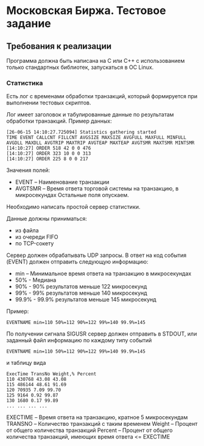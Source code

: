 # Московская Биржа. Тестовое задание
## Требования к реализации
Программа должна быть написана на С или C++ с использованием только стандартных
библиотек, запускаться в ОС Linux.

### Статистика
Есть лог с временами обработки транзакций, который формируется при выполнении
тестовых скриптов.

Лог имеет заголовок и табулированные данные по результатам обработки транзакций.
Пример данных:

```
[26-06-15 14:10:27.725094] Statistics gathering started
TIME EVENT CALLCNT FILLCNT AVGSIZE MAXSIZE AVGFULL MAXFULL MINFULL AVGDLL MAXDLL AVGTRIP MAXTRIP AVGTEAP MAXTEAP AVGTSMR MAXTSMR MINTSMR
[14:10:27] ORDER 518 42 0 0 476
[14:10:27] ORDER 323 10 0 0 313
[14:10:27] ORDER 225 8 0 0 217
```
Значения полей:
- EVENT – Наименование транзакции
- AVGTSMR – Время ответа торговой системы на транзакцию, в микросекундах
Остальные поля опускаем.

Необходимо написать простой сервер статистики.

Данные должны приниматься:
- из файла
- из очереди FIFO
- по TCP-сокету

Сервер должен обрабатывать UDP запросы. В ответ на код события (EVENT) должен
отправить следующую информацию:
- min – Минимальное время ответа на транзакцию в микросекундах
- 50% - Медиана
- 90% - 90% результатов меньше 122 микросекунд
- 99% - 99% результатов меньше 140 микросекунд
- 99.9% - 99.9% результатов меньше 145 микросекунд

Пример:
```
EVENTNAME min=110 50%=112 90%=122 99%=140 99.9%=145
```
По получении сигнала SIGUSR сервер должен отправить в STDOUT, или заданный файл
информацию по каждому типу событий
```
EVENTNAME min=110 50%=112 90%=122 99%=140 99.9%=145
```
и таблицу вида
```
ExecTime TransNo Weight,% Percent
110 430768 43.08 43.08
115 486144 48.61 91.69
120 70935 7.09 99.70
125 9164 0.92 99.87
130 1680 0.17 99.89
... ... ... ...
```
EXECTIME – Время ответа на транзакцию, кратное 5 микросекундам
TRANSNO – Количество транзакций с таким временем
Weight – Процент от общего количества транзакций
Percent – Процент от общего количества транзакций, имеющих время ответа <= EXECTIME
